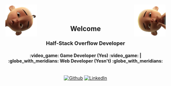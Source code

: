 <img align="left" width="100" height="100" alt="Fajar Setya Budi's Github" src="assets/left-upin.png"/>
<img align="right" width="100" height="100" alt="Fajar Setya Budi's Github" src="assets/right-ipin.png"/>
<br>
<br>
<h2 align="center">Welcome</h2></div>
<h3 align="center">Half-Stack Overflow Developer</h3>
<h4 align="center">:video_game: Game Developer (Yes) :video_game: | :globe_with_meridians: Web Developer (Yesn't) :globe_with_meridians:</h4>
<br>
<div align="center">
  <a href="https://github.com/magicjar" target="_blank"><img alt="Github" align="center" src="https://img.shields.io/badge/GitHub-%2312100E.svg?&style=for-the-badge&logo=Github&logoColor=white" /></a>
  <a href="https://www.linkedin.com/in/fajarsetya" target="_blank"><img align="center" alt="LinkedIn" src="https://img.shields.io/badge/linkedin-%230077B5.svg?&style=for-the-badge&logo=linkedin&logoColor=white" /></a>
</div>
